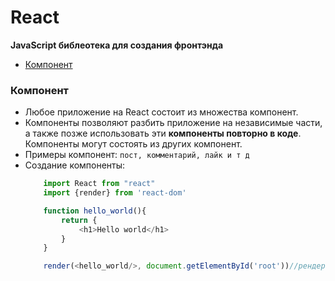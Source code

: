 # React
**JavaScript библеотека для создания фронтэнда**

+ [Компонент](#component)


### <a name="component"> </a> Компонент
+ Любое приложение на React состоит из множества компонент.
+ Компоненты позволяют разбить приложение на независимые части, а также позже использовать эти **компоненты повторно в коде**. Компоненты могут состоять из других компонент.
+ Примеры компонент: `пост, комментарий, лайк и т д`
+ Создание компоненты:
    ```javascript
        import React from "react"
        import {render} from 'react-dom'

        function hello_world(){
            return {
                <h1>Hello world</h1>
            }
        }

        render(<hello_world/>, document.getElementById('root'))//рендерим функцию и указываем, куда поместить отрендеренный код
    
    ```